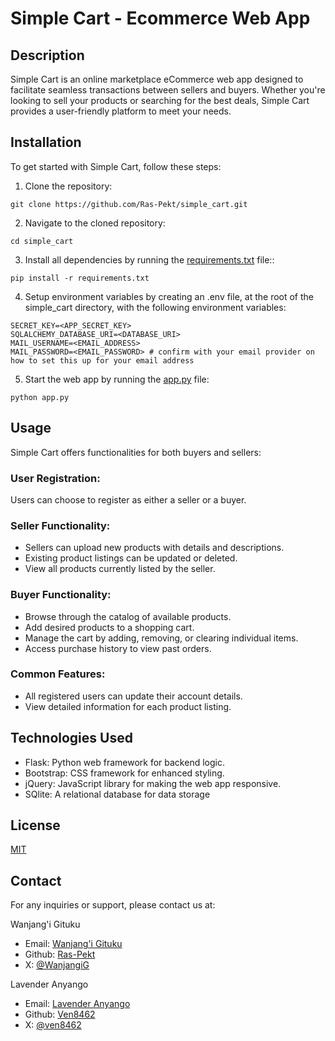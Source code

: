 # Simple Cart - Ecommerce Web App

## Description

Simple Cart is an online marketplace eCommerce web app designed to facilitate seamless transactions between sellers and buyers. Whether you're looking to sell your products or searching for the best deals, Simple Cart provides a user-friendly platform to meet your needs.

## Installation

To get started with Simple Cart, follow these steps:

1. Clone the repository:

```
git clone https://github.com/Ras-Pekt/simple_cart.git
```

2. Navigate to the cloned repository:

```
cd simple_cart
```

3. Install all dependencies by running the [requirements.txt](requirements.txt) file::

```
pip install -r requirements.txt
```

4. Setup environment variables by creating an .env file, at the root of the simple_cart directory, with the following environment variables:

```
SECRET_KEY=<APP_SECRET_KEY>
SQLALCHEMY_DATABASE_URI=<DATABASE_URI>
MAIL_USERNAME=<EMAIL_ADDRESS>
MAIL_PASSWORD=<EMAIL_PASSWORD> # confirm with your email provider on how to set this up for your email address
```

5. Start the web app by running the [app.py](app.py) file:

```
python app.py
```

## Usage

Simple Cart offers functionalities for both buyers and sellers:

### User Registration:

Users can choose to register as either a seller or a buyer.

### Seller Functionality:

- Sellers can upload new products with details and descriptions.
- Existing product listings can be updated or deleted.
- View all products currently listed by the seller.

### Buyer Functionality:

- Browse through the catalog of available products.
- Add desired products to a shopping cart.
- Manage the cart by adding, removing, or clearing individual items.
- Access purchase history to view past orders.

### Common Features:

- All registered users can update their account details.
- View detailed information for each product listing.

## Technologies Used

- Flask: Python web framework for backend logic.
- Bootstrap: CSS framework for enhanced styling.
- jQuery: JavaScript library for making the web app responsive.
- SQlite: A relational database for data storage

## License

[MIT](https://opensource.org/license/mit)

## Contact

For any inquiries or support, please contact us at:

Wanjang'i Gituku

- Email: [Wanjang'i Gituku](mailto:wanjangi.gituku@gmail.com)
- Github: [Ras-Pekt](https://github.com/Ras-Pekt/)
- X: [@WanjangiG](https://twitter.com/WanjangiG)

Lavender Anyango

- Email: [Lavender Anyango](mailto:lavenderanyango9@gmail.com)
- Github: [Ven8462](https://github.com/ven8462/)
- X: [@ven8462](https://twitter.com/ven8462)
